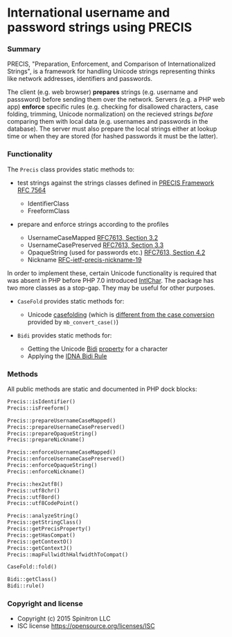 # International username and password strings using PRECIS

### Summary

PRECIS, "Preparation, Enforcement, and Comparison of Internationalized Strings", is a
framework for handling Unicode strings representing thinks like network addresses, 
identifiers and passwords.

The client (e.g. web browser) **prepares** strings (e.g. username and passsword) before 
sending them over the network. Servers (e.g. a PHP web app) **enforce** specific rules
(e.g. checking for disallowed characters, case folding, trimming, Unicode normalization) 
on the recieved strings *before* comparing them with local data (e.g. usernames and 
passwords in the database). The server must also prepare the local strings either
at lookup time or when they are stored (for hashed passwords it must be the latter). 

### Functionality

The `Precis` class provides static methods to:

- test strings against the strings classes defined in [PRECIS Framework RFC 7564](https://tools.ietf.org/html/rfc7564)
    - IdentifierClass
    - FreeformClass
    
- prepare and enforce strings according to the profiles
    - UsernameCaseMapped [RFC7613, Section 3.2](http://tools.ietf.org/html/rfc7613)
    - UsernameCasePreserved [RFC7613, Section 3.3](http://tools.ietf.org/html/rfc7613)
    - OpaqueString (used for passwords etc.) [RFC7613, Section 4.2](http://tools.ietf.org/html/rfc7613)
    - Nickname [RFC-ietf-precis-nickname-19](https://datatracker.ietf.org/doc/draft-ietf-precis-nickname/)

In order to implement these, certain Unicode functionality is required that was 
absent in PHP before PHP 7.0 introduced [IntlChar](http://php.net/manual/en/class.intlchar.php).
The package has two more classes as a stop-gap. They may be useful for other purposes.

- `CaseFold` provides static methods for:

    - Unicode [casefolding](http://www.unicode.org/reports/tr44/#CaseFolding.txt) 
    (which is [different from the case conversion](http://unicode.org/faq/casemap_charprop.html) provided by `mb_convert_case()`)

- `Bidi` provides static methods for:

    - Getting the Unicode [Bidi](http://unicode.org/faq/bidi.html) [property](http://www.unicode.org/reports/tr9/) for a character
    - Applying the [IDNA Bidi Rule](https://tools.ietf.org/html/rfc5893)

### Methods

All public methods are static and documented in PHP dock blocks:

```php
Precis::isIdentifier()
Precis::isFreeform()

Precis::prepareUsernameCaseMapped()
Precis::prepareUsernameCasePreserved()
Precis::prepareOpaqueString()
Precis::prepareNickname()

Precis::enforceUsernameCaseMapped()
Precis::enforceUsernameCasePreserved()
Precis::enforceOpaqueString()
Precis::enforceNickname()

Precis::hex2utf8()
Precis::utf8chr()
Precis::utf8ord()
Precis::utf8CodePoint()

Precis::analyzeString()
Precis::getStringClass()
Precis::getPrecisProperty()
Precis::getHasCompat()
Precis::getContextO()
Precis::getContextJ()
Precis::mapFullwidthHalfwidthToCompat()

CaseFold::fold()

Bidi::getClass()
Bidi::rule()
```

### Copyright and license

- Copyright (c) 2015 Spinitron LLC
- ISC license https://opensource.org/licenses/ISC

